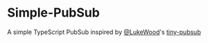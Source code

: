 # Simple-PubSub

A simple TypeScript PubSub inspired by [@LukeWood](http://github.com/LukeWood/)'s [tiny-pubsub](https://github.com/LukeWood/tiny-pubsub)
